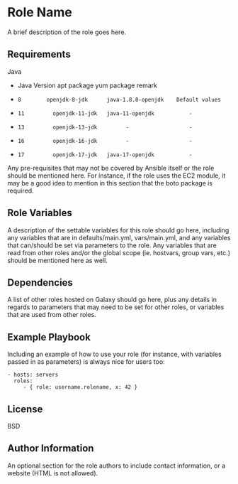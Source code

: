 Role Name
=========

A brief description of the role goes here.

Requirements
------------
Java 

- Java Version	apt package	      yum package	        remark
-     8	       openjdk-8-jdk	  java-1.8.0-openjdk	Default values
-     11	     openjdk-11-jdk	  java-11-openjdk	        -
-     13	     openjdk-13-jdk	        -	                -
-     16	     openjdk-16-jdk	        -	                -
-     17	     openjdk-17-jdk	  java-17-openjdk	        -

Any pre-requisites that may not be covered by Ansible itself or the role should be mentioned here. For instance, if the role uses the EC2 module, it may be a good idea to mention in this section that the boto package is required.

Role Variables
--------------

A description of the settable variables for this role should go here, including any variables that are in defaults/main.yml, vars/main.yml, and any variables that can/should be set via parameters to the role. Any variables that are read from other roles and/or the global scope (ie. hostvars, group vars, etc.) should be mentioned here as well.

Dependencies
------------

A list of other roles hosted on Galaxy should go here, plus any details in regards to parameters that may need to be set for other roles, or variables that are used from other roles.

Example Playbook
----------------

Including an example of how to use your role (for instance, with variables passed in as parameters) is always nice for users too:

    - hosts: servers
      roles:
         - { role: username.rolename, x: 42 }

License
-------

BSD

Author Information
------------------

An optional section for the role authors to include contact information, or a website (HTML is not allowed).
